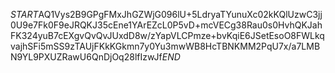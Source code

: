 $START$AQ1Vys2B9GPgFMxJhGZWjG096lU+5LdryaTYunuXc02kKQlUzwC3jj0U9e7Fk0F9eJRQKJ35cEne1YArEZcL0P5vD+mcVECg38Rau0s0HvhQKJahFK324yuB7cEXgvQvQvJUxdD8w/zYapVLCPmze+bvKqiE6JSetEsoO8FWLkqvajhSFi5mSS9zTAUjFKkKGkmn7y0Yu3mwWB8HcTBNKMM2PqU7x/a7LMBN9YL9PXUZRawU6QnDjOq28lfIzwJf$END$